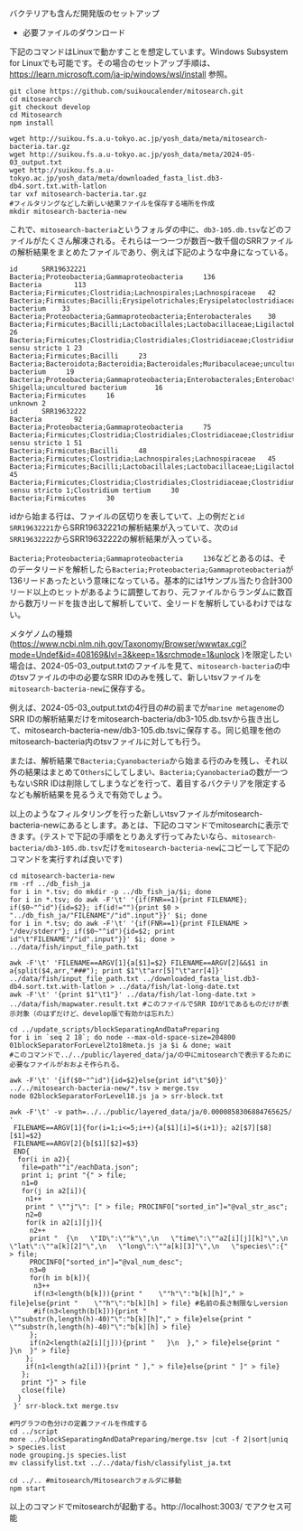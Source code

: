 バクテリアも含んだ開発版のセットアップ

- 必要ファイルのダウンロード

下記のコマンドはLinuxで動かすことを想定しています。Windows Subsystem for Linuxでも可能です。その場合のセットアップ手順は、https://learn.microsoft.com/ja-jp/windows/wsl/install 参照。

```
git clone https://github.com/suikoucalender/mitosearch.git
cd mitosearch
git checkout develop
cd Mitosearch
npm install

wget http://suikou.fs.a.u-tokyo.ac.jp/yosh_data/meta/mitosearch-bacteria.tar.gz
wget http://suikou.fs.a.u-tokyo.ac.jp/yosh_data/meta/2024-05-03_output.txt
wget http://suikou.fs.a.u-tokyo.ac.jp/yosh_data/meta/downloaded_fasta_list.db3-db4.sort.txt.with-latlon
tar vxf mitosearch-bacteria.tar.gz
#フィルタリングなどした新しい結果ファイルを保存する場所を作成
mkdir mitosearch-bacteria-new
```

これで、`mitosearch-bacteria`というフォルダの中に、`db3-105.db.tsv`などのファイルがたくさん解凍される。それらは一つ一つが数百～数千個のSRRファイルの解析結果をまとめたファイルであり、例えば下記のような中身になっている。

```
id      SRR19632221
Bacteria;Proteobacteria;Gammaproteobacteria     136
Bacteria        113
Bacteria;Firmicutes;Clostridia;Lachnospirales;Lachnospiraceae   42
Bacteria;Firmicutes;Bacilli;Erysipelotrichales;Erysipelatoclostridiaceae;Erysipelatoclostridium;uncultured bacterium    33
Bacteria;Proteobacteria;Gammaproteobacteria;Enterobacterales    30
Bacteria;Firmicutes;Bacilli;Lactobacillales;Lactobacillaceae;Ligilactobacillus  26
Bacteria;Firmicutes;Clostridia;Clostridiales;Clostridiaceae;Clostridium sensu stricto 1 23
Bacteria;Firmicutes;Bacilli     23
Bacteria;Bacteroidota;Bacteroidia;Bacteroidales;Muribaculaceae;uncultured bacterium     19
Bacteria;Proteobacteria;Gammaproteobacteria;Enterobacterales;Enterobacteriaceae;Escherichia-Shigella;uncultured bacterium       16
Bacteria;Firmicutes     16
unknown 2
id      SRR19632222
Bacteria        92
Bacteria;Proteobacteria;Gammaproteobacteria     75
Bacteria;Firmicutes;Clostridia;Clostridiales;Clostridiaceae;Clostridium sensu stricto 1 51
Bacteria;Firmicutes;Bacilli     48
Bacteria;Firmicutes;Clostridia;Lachnospirales;Lachnospiraceae   45
Bacteria;Firmicutes;Bacilli;Lactobacillales;Lactobacillaceae;Ligilactobacillus  45
Bacteria;Firmicutes;Clostridia;Clostridiales;Clostridiaceae;Clostridium sensu stricto 1;Clostridium tertium     30
Bacteria;Firmicutes     30
```

idから始まる行は、ファイルの区切りを表していて、上の例だと`id      SRR19632221`からSRR19632221の解析結果が入っていて、次の`id      SRR19632222`からSRR19632222の解析結果が入っている。

`Bacteria;Proteobacteria;Gammaproteobacteria     136`などとあるのは、そのデータリードを解析したら`Bacteria;Proteobacteria;Gammaproteobacteria`が136リードあったという意味になっている。基本的には1サンプル当たり合計300リード以上のヒットがあるように調整しており、元ファイルからランダムに数百から数万リードを抜き出して解析していて、全リードを解析しているわけではない。

メタゲノムの種類(https://www.ncbi.nlm.nih.gov/Taxonomy/Browser/wwwtax.cgi?mode=Undef&id=408169&lvl=3&keep=1&srchmode=1&unlock )を限定したい場合は、2024-05-03_output.txtのファイルを見て、`mitosearch-bacteria`の中のtsvファイルの中の必要なSRR IDのみを残して、新しいtsvファイルを`mitosearch-bacteria-new`に保存する。

例えば、2024-05-03_output.txtの4行目の#の前までが`marine metagenome`のSRR IDの解析結果だけをmitosearch-bacteria/db3-105.db.tsvから抜き出して、mitosearch-bacteria-new/db3-105.db.tsvに保存する。同じ処理を他のmitosearch-bacteria内のtsvファイルに対しても行う。

または、解析結果で`Bacteria;Cyanobacteria`から始まる行のみを残し、それ以外の結果はまとめて`Others`にしてしまい、`Bacteria;Cyanobacteria`の数が一つもないSRR IDは削除してしまうなどを行って、着目するバクテリアを限定するなども解析結果を見るうえで有効でしょう。

以上のようなフィルタリングを行った新しいtsvファイルがmitosearch-bacteria-newにあるとします。あとは、下記のコマンドでmitosearchに表示できます。(テストで下記の手順をとりあえず行ってみたいなら、`mitosearch-bacteria/db3-105.db.tsv`だけを`mitosearch-bacteria-new`にコピーして下記のコマンドを実行すれば良いです)

```
cd mitosearch-bacteria-new
rm -rf ../db_fish_ja
for i in *.tsv; do mkdir -p ../db_fish_ja/$i; done
for i in *.tsv; do awk -F'\t' '{if(FNR==1){print FILENAME}; if($0~"^id"){id=$2}; if(id!=""){print $0 > "../db_fish_ja/"FILENAME"/"id".input"}}' $i; done
for i in *.tsv; do awk -F'\t' '{if(FNR==1){print FILENAME > "/dev/stderr"}; if($0~"^id"){id=$2; print id"\t"FILENAME"/"id".input"}}' $i; done > ../data/fish/input_file_path.txt

awk -F'\t' 'FILENAME==ARGV[1]{a[$1]=$2} FILENAME==ARGV[2]&&$1 in a{split($4,arr,"###"); print $1"\t"arr[5]"\t"arr[4]}' ../data/fish/input_file_path.txt ../downloaded_fasta_list.db3-db4.sort.txt.with-latlon > ../data/fish/lat-long-date.txt
awk -F'\t' '{print $1"\t1"}' ../data/fish/lat-long-date.txt > ../data/fish/mapwater.result.txt #このファイルでSRR IDが1であるものだけが表示対象（のはずだけど、develop版で有効かは忘れた）

cd ../update_scripts/blockSeparatingAndDataPreparing
for i in `seq 2 18`; do node --max-old-space-size=204800 01blockSeparatorForLevel2to18meta.js ja $i & done; wait
#このコマンドで../../public/layered_data/ja/の中にmitosearchで表示するために必要なファイルがおおよそ作られる。

awk -F'\t' '{if($0~"^id"){id=$2}else{print id"\t"$0}}' ../../mitosearch-bacteria-new/*.tsv > merge.tsv
node 02blockSeparatorForLevel18.js ja > srr-block.txt

awk -F'\t' -v path=../../public/layered_data/ja/0.0000858306884765625/ '
 FILENAME==ARGV[1]{for(i=1;i<=5;i++){a[$1][i]=$(i+1)}; a2[$7][$8][$1]=$2}
 FILENAME==ARGV[2]{b[$1][$2]=$3}
 END{
  for(i in a2){
   file=path""i"/eachData.json";
   print i; print "{" > file;
   n1=0
   for(j in a2[i]){
    n1++
    print " \""j"\": [" > file; PROCINFO["sorted_in"]="@val_str_asc";
    n2=0
    for(k in a2[i][j]){
     n2++
     print "  {\n   \"ID\":\""k"\",\n   \"time\":\""a2[i][j][k]"\",\n   \"lat\":\""a[k][2]"\",\n   \"long\":\""a[k][3]"\",\n   \"species\":{" > file;
     PROCINFO["sorted_in"]="@val_num_desc";
     n3=0
     for(h in b[k]){
      n3++
      if(n3<length(b[k])){print "    \""h"\":"b[k][h]"," > file}else{print "    \""h"\":"b[k][h] > file} #名前の長さ制限なしversion
      #if(n3<length(b[k])){print "    \""substr(h,length(h)-40)"\":"b[k][h]"," > file}else{print "    \""substr(h,length(h)-40)"\":"b[k][h] > file}
     };
     if(n2<length(a2[i][j])){print "   }\n  }," > file}else{print "   }\n  }" > file}
    };
    if(n1<length(a2[i])){print " ]," > file}else{print " ]" > file}
   };
   print "}" > file
   close(file)
  }
 }' srr-block.txt merge.tsv

#円グラフの色分けの定義ファイルを作成する
cd ../script
more ../blockSeparatingAndDataPreparing/merge.tsv |cut -f 2|sort|uniq > species.list
node grouping.js species.list
mv classifylist.txt ../../data/fish/classifylist_ja.txt

cd ../.. #mitosearch/Mitosearchフォルダに移動
npm start
```

以上のコマンドでmitosearchが起動する。http://localhost:3003/ でアクセス可能
